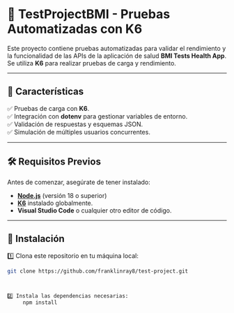 # 🧪 TestProjectBMI - Pruebas Automatizadas con K6

Este proyecto contiene pruebas automatizadas para validar el rendimiento y la funcionalidad de las APIs de la aplicación de salud **BMI Tests Health App**. Se utiliza **K6** para realizar pruebas de carga y rendimiento.

---

## 📌 Características

✅ Pruebas de carga con **K6**.  
✅ Integración con **dotenv** para gestionar variables de entorno.  
✅ Validación de respuestas y esquemas JSON.  
✅ Simulación de múltiples usuarios concurrentes.  

---

## 🛠 Requisitos Previos

Antes de comenzar, asegúrate de tener instalado:

- **[Node.js](https://nodejs.org/)** (versión 18 o superior)
- **[K6](https://k6.io/docs/get-started/installation/)** instalado globalmente.
- **Visual Studio Code** o cualquier otro editor de código.

---

## 🚀 Instalación

1️⃣ Clona este repositorio en tu máquina local:
   ```bash
   git clone https://github.com/franklinray8/test-project.git

   
   
   2️⃣ Instala las dependencias necesarias:
        npm install

        